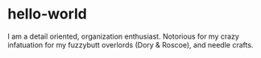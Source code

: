# hello-world
I am a detail oriented, organization enthusiast. Notorious for my crazy infatuation for my fuzzybutt overlords (Dory & Roscoe), and needle crafts.
